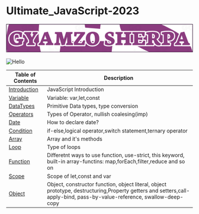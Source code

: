 # Ultimate_JavaScript-2023

![JavaScript 2023](LOGO.png)

![Hello](learnjavascript.jpg)

| Table of Contents                                                                                    | Description                                                                                                                                                            |
| ---------------------------------------------------------------------------------------------------- | ---------------------------------------------------------------------------------------------------------------------------------------------------------------------- |
| [Introduction](https://github.com/gyamzosherpa/Ultimate-Javascript-2023/tree/master/00-introduction) | JavaScript Introduction                                                                                                                                                |
| [Variable](https://github.com/gyamzosherpa/Ultimate-Javascript-2023/tree/master/01-variable)         | Variable: var,let,const                                                                                                                                                |
| [DataTypes](https://github.com/gyamzosherpa/Ultimate-Javascript-2023/tree/master/02-dataTypes)       | Primitive Data types, type conversion                                                                                                                                  |
| [Operators](https://github.com/gyamzosherpa/Ultimate-Javascript-2023/tree/master/03-operators)       | Types of Operator, nullish coalesing(imp)                                                                                                                              |
| [Date](https://github.com/gyamzosherpa/Ultimate-Javascript-2023/tree/master/04-date)                 | How to declare date?                                                                                                                                                   |
| [Condition](https://github.com/gyamzosherpa/Ultimate-Javascript-2023/tree/master/05-condition)       | if-else,logical operator,switch statement,ternary operator                                                                                                             |
| [Array](https://github.com/gyamzosherpa/Ultimate-Javascript-2023/tree/master/06-array)               | Array and it's methods                                                                                                                                                 |
| [Loop](https://github.com/gyamzosherpa/Ultimate-Javascript-2023/tree/master/07-loop)                 | Type of loops                                                                                                                                                          |
| [Function](https://github.com/gyamzosherpa/Ultimate-Javascript-2023/tree/master/08-function)         | Differetnt ways to use function, use-strict, this keyword, built-in array-functins: map,forEach,filter,reduce and so on                                                |
| [Scope](https://github.com/gyamzosherpa/Ultimate-Javascript-2023/tree/master/09-scope)               | Scope of let,const and var                                                                                                                                             |
| [Object](https://github.com/gyamzosherpa/Ultimate-Javascript-2023/tree/master/10-object)             | Object, constructor function, object literal, object prototype, destructuring,Property getters and setters,call-apply-bind, pass-by-value-reference, swallow-deep-copy |
